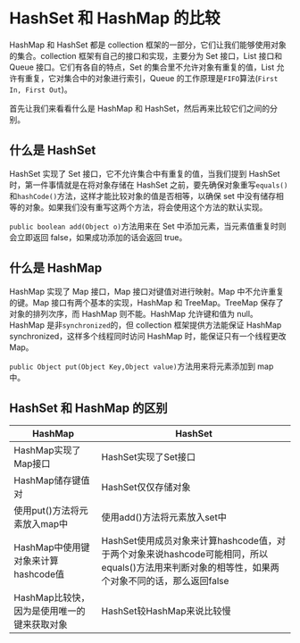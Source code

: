 # HashSet 和 HashMap 的比较

HashMap 和 HashSet 都是 collection 框架的一部分，它们让我们能够使用对象的集合。collection 框架有自己的接口和实现，主要分为 Set 接口，List 接口和 Queue 接口。它们有各自的特点，Set 的集合里不允许对象有重复的值，List 允许有重复，它对集合中的对象进行索引，Queue 的工作原理是`FIFO`算法(`First In, First Out`)。

首先让我们来看看什么是 HashMap 和 HashSet，然后再来比较它们之间的分别。

## 什么是 HashSet

HashSet 实现了 Set 接口，它不允许集合中有重复的值，当我们提到 HashSet 时，第一件事情就是在将对象存储在 HashSet 之前，要先确保对象重写`equals()`和`hashCode()`方法，这样才能比较对象的值是否相等，以确保 set 中没有储存相等的对象。如果我们没有重写这两个方法，将会使用这个方法的默认实现。

`public boolean add(Object o)`方法用来在 Set 中添加元素，当元素值重复时则会立即返回 false，如果成功添加的话会返回 true。

## 什么是 HashMap

HashMap 实现了 Map 接口，Map 接口对键值对进行映射。Map 中不允许重复的键。Map 接口有两个基本的实现，HashMap 和 TreeMap。TreeMap 保存了对象的排列次序，而 HashMap 则不能。HashMap 允许键和值为 null。HashMap 是非`synchronized`的，但 collection 框架提供方法能保证 HashMap synchronized，这样多个线程同时访问 HashMap 时，能保证只有一个线程更改 Map。

`public Object put(Object Key,Object value)`方法用来将元素添加到 map 中。

## HashSet 和 HashMap 的区别

|  HashMap |  HashSet |
| ------------ | ------------ |
|  HashMap实现了Map接口 |  HashSet实现了Set接口 |
|  HashMap储存键值对 |  HashSet仅仅存储对象 |
|  使用put()方法将元素放入map中 |  使用add()方法将元素放入set中 |
|  HashMap中使用键对象来计算hashcode值 |  HashSet使用成员对象来计算hashcode值，对于两个对象来说hashcode可能相同，所以equals()方法用来判断对象的相等性，如果两个对象不同的话，那么返回false |
|  HashMap比较快，因为是使用唯一的键来获取对象 |  HashSet较HashMap来说比较慢 |